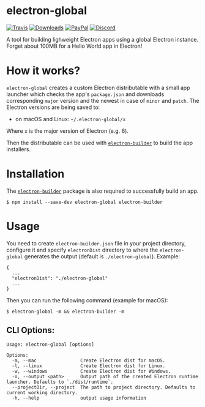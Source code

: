 # electron-global

[![Travis](https://img.shields.io/travis/com/sentialx/electron-global.svg?style=flat-square)](https://travis-ci.com/sentialx/electron-global)
[![Downloads](https://img.shields.io/github/downloads/sentialx/electron-global/total.svg?style=flat-square)](https://github.com/sentialx/electron-global/releases)
[![PayPal](https://img.shields.io/badge/PayPal-Donate-brightgreen?style=flat-square)](https://www.paypal.com/cgi-bin/webscr?cmd=_s-xclick&hosted_button_id=VCPPFUAL4R6M6&source=url)
[![Discord](https://discordapp.com/api/guilds/307605794680209409/widget.png?style=shield)](https://discord.gg/P7Vn4VX)

A tool for building lighweight Electron apps using a global Electron instance. Forget about 100MB for a Hello World app in Electron!

# How it works?

`electron-global` creates a custom Electron distributable with a small app launcher which checks the app's `package.json` and downloads corresponding `major` version and the newest in case of `minor` and `patch`. The Electron versions are being saved to:

- on macOS and Linux: `~/.electron-global/x`

Where `x` is the major version of Electron (e.g. 6).

Then the distributable can be used with [`electron-builder`](https://github.com/electron-userland/electron-builder) to build the app installers.

# Installation

The [`electron-builder`](https://github.com/electron-userland/electron-builder) package is also required to successfully build an app.

```
$ npm install --save-dev electron-global electron-builder
```

# Usage

You need to create `electron-builder.json` file in your project directory, configure it and specify `electronDist` directory to where the `electron-global` generates the output (default is `./electron-global`). Example:

```
{
  ...
  "electronDist": "./electron-global"
  ...
}
```

Then you can run the following command (example for macOS):

```
$ electron-global -m && electron-builder -m
```

## CLI Options:
```
Usage: electron-global [options]

Options:
  -m, --mac                Create Electron dist for macOS.
  -l, --linux              Create Electron dist for Linux.
  -w, --windows            Create Electron dist for Windows.
  -o, --output <path>      Output path of the created Electron runtime launcher. Defaults to `./dist/runtime`.
  --projectDir, --project  The path to project directory. Defaults to current working directory.
  -h, --help               output usage information
```
